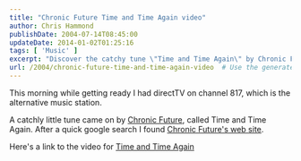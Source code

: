 ```yaml
---
title: "Chronic Future Time and Time Again video"
author: Chris Hammond
publishDate: 2004-07-14T08:45:00
updateDate: 2014-01-02T01:25:16
tags: [ 'Music' ]
excerpt: "Discover the catchy tune \"Time and Time Again\" by Chronic Future on channel 817. Check out their website and watch the music video in this post!"
url: /2004/chronic-future-time-and-time-again-video  # Use the generated URL with year
---
```


This morning while getting ready I had directTV on channel 817, which is the alternative music station.
 
A catchly little tune came on by <a href="https://www.chronicfuture.com/">Chronic Future</a>, called Time and Time Again. After a quick google search I found <a href="https://www.chronicfuture.com/">Chronic Future's web site</a>.
 
Here's a link to the video for <a href="https://boss.streamos.com/wmedia/interscope/chronicfuture/linesinmyface/video/timeandtimeagain/000_timeandtimeagain.asx">Time and Time Again</a>


